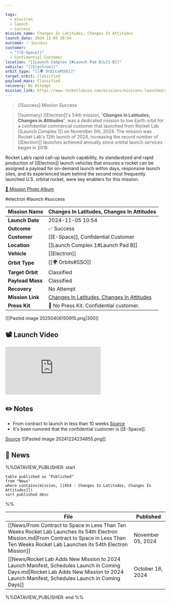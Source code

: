 ```yaml
---

tags:
  - electron
  - launch
  - success
mission_name: Changes In Latitudes, Changes In Attitudes
launch_date: 2024-11-05 10:54
outcome: ✅ Success
customer:
  - "[[E-Space]]"
  - Confidential Customer
location: "[[Launch Complex 1#Launch Pad B|LC1-B]]"
vehicle: "[[Electron]]"
orbit_type: "[[🌍 Orbits#SSO]]"
target_orbit: Classified
payload_mass: Classified
recovery: No Attempt
mission_link: https://www.rocketlabusa.com/missions/missions-launched/changes-in-latitudes-changes-in-attitudes/
---
```


>[!Success] Mission Success

>[!summary]
[[Electron]]'s 54th mission, **'Changes in Latitudes, Changes in Attitudes'**, was a dedicated mission to low Earth orbit for a confidential commercial customer that launched from Rocket Lab [[Launch Complex 1]] on November 5th, 2024. The mission was Rocket Lab's 12th launch of 2024, increasing the record number of [[Electron]] launches achieved annually since orbital launch services began in 2018. 
>
Rocket Lab’s rapid call-up launch capability, its standardized and rapid production of [[Electron]] launch vehicles that ensures a rocket can be assigned a payload for on-demand launch within days, responsive launch sites, and its experienced team behind the second most frequently launched U.S. orbital rocket, were key enablers for this mission.
>
[📸 Mission Photo Album](https://www.flickr.com/photos/rocketlab/albums/72177720321266011/)

#electron #launch #success

| **Mission Name** | Changes In Latitudes, Changes In Attitudes                                                                                                       |
| ---------------- | ------------------------------------------------------------------------------------------------------------------------------------------------ |
| **Launch Date**  | 2024-11-05 10:54                                                                                                                                 |
| **Outcome**      | ✅ Success                                                                                                                                        |
| **Customer**     | [[E-Space]], Confidential Customer                                                                                                               |
| **Location**     | [[Launch Complex 1#Launch Pad B]]                                                                                                                |
| **Vehicle**      | [[Electron]]                                                                                                                                     |
| **Orbit Type**   | [[🌍 Orbits#SSO]]                                                                                                                                |
| **Target Orbit** | Classified                                                                                                                                       |
| **Payload Mass** | Classified                                                                                                                                       |
| **Recovery**     | No Attempt                                                                                                                                       |
| **Mission Link** | [Changes In Latitudes, Changes In Attitudes](https://www.rocketlabusa.com/missions/missions-launched/changes-in-latitudes-changes-in-attitudes/) |
| **Press Kit**    | 🚫 No Press Kit. Confidential customer.                                                                                                          |


![[Pasted image 20250406150915.png|300]]


## 📽️ Launch Video

<div class="responsive-video">
<iframe src="https://www.youtube.com/embed/Pku19e-MHis" title="Rocket Lab&#39;s Electron - Changes In Latitudes, Changes In Attitudes Mission" frameborder="0" allow="accelerometer; autoplay; clipboard-write; encrypted-media; gyroscope; picture-in-picture; web-share" referrerpolicy="strict-origin-when-cross-origin" allowfullscreen></iframe>     
</div>

## ✏️ Notes

- From contract to launch in less than 10 weeks [Source](https://www.rocketlabusa.com/updates/from-contract-to-space-in-less-than-ten-weeks-rocket-lab-launches-its-54th-electron-mission/)
- It's been rumored that the confidential customer is [[E-Space]]. 

[Source](https://www.mbie.govt.nz/about/open-government-and-official-information/release-of-information/lists-of-ministerial-documents-by-portfolio/space#September)
![[Pasted image 20241224234855.png]]

## 📰 News
%%DATAVIEW_PUBLISHER: start
```
table published as "Published"
from "News"
where contains(mission, [[054 - Changes In Latitudes, Changes In Attitudes]])
sort published desc
```
%%

| File                                                                                                                                                                                                 | Published         |
| ---------------------------------------------------------------------------------------------------------------------------------------------------------------------------------------------------- | ----------------- |
| [[News/From Contract to Space in Less Than Ten Weeks Rocket Lab Launches its 54th Electron Mission.md\|From Contract to Space in Less Than Ten Weeks Rocket Lab Launches its 54th Electron Mission]] | November 05, 2024 |
| [[News/Rocket Lab Adds New Mission to 2024 Launch Manifest, Schedules Launch in Coming Days.md\|Rocket Lab Adds New Mission to 2024 Launch Manifest, Schedules Launch in Coming Days]]               | October 16, 2024  |

%%DATAVIEW_PUBLISHER: end %%